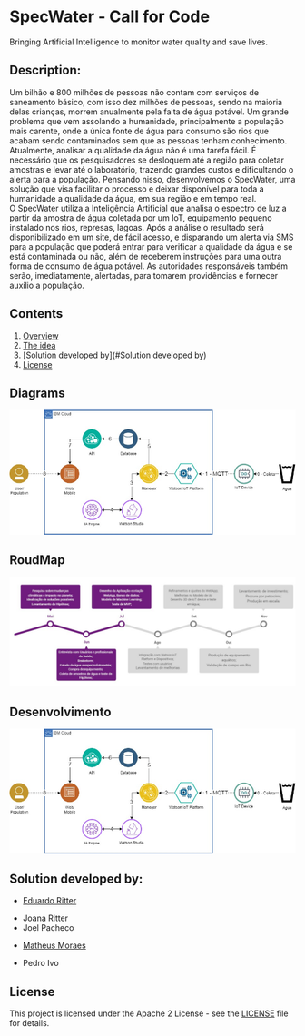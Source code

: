 # SpecWater - Call for Code

Bringing Artificial Intelligence to monitor water quality and save lives.

## Description:

Um bilhão e 800 milhões de pessoas não contam com serviços de saneamento básico, com isso dez milhões de pessoas, sendo na maioria delas crianças, morrem anualmente pela falta de água potável. Um grande problema que vem assolando a humanidade, principalmente a população mais carente, onde a única fonte de água para consumo são rios que acabam sendo contaminados sem que as pessoas tenham conhecimento.
Atualmente, analisar a qualidade da água não é uma tarefa fácil. É necessário que os pesquisadores se desloquem até a região para coletar amostras e levar até o laboratório, trazendo grandes custos e dificultando o alerta para a população. 
Pensando nisso, desenvolvemos o SpecWater, uma solução que visa facilitar o processo e deixar disponível para toda a humanidade a qualidade da água, em sua região e em tempo real.   
O SpecWater utiliza a Inteligência Artificial que analisa o espectro de luz a partir da amostra de água coletada por um IoT, equipamento pequeno instalado nos rios, represas, lagoas.
Após a análise o resultado será disponibilizado em um site, de fácil acesso, e disparando um alerta via SMS para a população que poderá entrar para verificar a qualidade da água e se está contaminada ou não, além de receberem instruções para uma outra forma de consumo de água potável.
As autoridades responsáveis também serão, imediatamente, alertadas, para tomarem providências e fornecer auxílio a população.

## Contents

1. [Overview](#overview)
2. [The idea](#the-idea)
3. [Solution developed by](#Solution developed by)
4. [License](#license)

## Diagrams

![Cooperation architecture diagram](/images/architecture.JPG)

## RoudMap

![Cooperation architecture diagram](/images/roudmap.JPG)

## Desenvolvimento

![Cooperation architecture diagram](/images/architecture.JPG)


## Solution developed by:
* [Eduardo Ritter](https://github.com/EduardoMoraesRitter)
- Joana Ritter
- Joel Pacheco
* [Matheus Moraes](https://github.com/mtsvi-moraes)
- Pedro Ivo

## License

This project is licensed under the Apache 2 License - see the [LICENSE](LICENSE) file for details.
